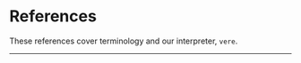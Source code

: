 <div class="short">

References
==========

These references cover terminology and our interpreter, `vere`.

</div>

------------------------------------------------------------------------

<list></list>
